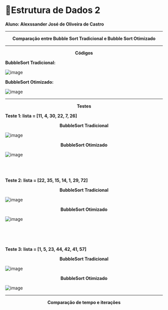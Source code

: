 # :book:Estrutura de Dados 2


<strong>Aluno: Alexssander José de Oliveira de Castro</strong>



---

<p align="center">
  <strong>Comparação entre Bubble Sort Tradicional e Bubble Sort Otimizado</strong>
</p>


---
<p align="center">
  <strong>Códigos</strong>
</p>



<strong>BubbleSort Tradicional:</strong>

![image](https://github.com/user-attachments/assets/0106adfc-db11-4e59-9a7a-8b9501e30afd)

<strong>BubbleSort Otimizado:</strong>

![image](https://github.com/user-attachments/assets/0d234ef2-69d2-428a-b1ed-3a82c3d60dcc)


---
<p align="center">
  <strong>Testes</strong>
</p>



<strong>Teste 1: lista = [11, 4, 30, 22, 7, 26]</strong>


<p align="center">
  <strong>BubbleSort Tradicional</strong>
</p>

![image](https://github.com/user-attachments/assets/a06fccd0-4364-4caf-8411-be7da244181d)

<p align="center">
  <strong>BubbleSort Otimizado</strong>
</p>

![image](https://github.com/user-attachments/assets/37fa587b-ddfe-4a4b-abad-f295317291d5)

<br>
<br>
<br>
<strong>Teste 2: lista = [22, 35, 15, 14, 1, 29, 72]</strong>


<p align="center">
  <strong>BubbleSort Tradicional</strong>
</p>

![image](https://github.com/user-attachments/assets/125f0892-6bb3-4047-931f-4e152246cc81)


<p align="center">
  <strong>BubbleSort Otimizado</strong>
</p>

![image](https://github.com/user-attachments/assets/088e0873-6497-4b77-90b6-925599f5ee76)

<br>
<br>
<br>

<strong>Teste 3: lista = [1, 5, 23, 44, 42, 41, 57]</strong>


<p align="center">
  <strong>BubbleSort Tradicional</strong>
</p>

![image](https://github.com/user-attachments/assets/3102f0f8-3a6b-47cc-93ef-bf380248d8da)


<p align="center">
  <strong>BubbleSort Otimizado</strong>
</p>

![image](https://github.com/user-attachments/assets/7f928c51-15e6-4cfb-8914-ccdff12ca164)


---
<p align="center">
  <strong>Comparação de tempo e iterações</strong>
</p>
